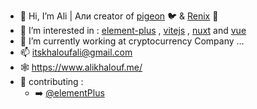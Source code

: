 - 👋 Hi, I’m Ali | Али creator of [pigeon](https://github.com/itsalimanuel/pigeon) 🐦 & [Renix](https://github.com/itsalimanuel/renix) 🎇
- 👀 I’m interested in : [element-plus](https://element-plus.org/en-US/) , [vitejs](https://vitejs.dev/) , [nuxt](https://github.com/nuxt/nuxt) and [vue](https://vuejs.org)
- 🌱 I’m currently working at cryptocurrency Company ...
- 📫 itskhaloufali@gmail.com
- 🕸️ https://www.alikhalouf.me/
- 🔡 contributing :
  -  ➡️  [@elementPlus](https://github.com/element-plus/element-plus/)
